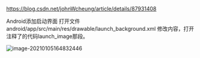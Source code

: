 https://blog.csdn.net/johnWcheung/article/details/87931408



Android添加启动界面
打开文件android/app/src/main/res/drawable/launch_background.xml
修改内容，打开注释了的代码launch_image那段。

![image-20210105164832446](https://mxszs.oss-cn-beijing.aliyuncs.com/img/image-20210105164832446.png)